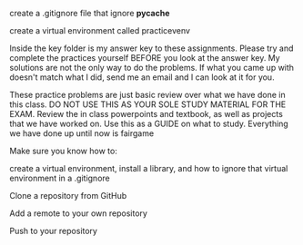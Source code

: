 create a .gitignore file that ignore __pycache__

create a virtual environment called practicevenv

Inside the key folder is my answer key to these assignments. Please try and complete the practices yourself BEFORE you look at the answer key. 
My solutions are not the only way to do the problems. If what you came up with doesn't match what I did, send me an email and I can look at it for you.

These practice problems are just basic review over what we have done in this class. DO NOT USE THIS AS YOUR SOLE STUDY MATERIAL FOR THE EXAM.
Review the in class powerpoints and textbook, as well as projects that we have worked on. Use this as a GUIDE on what to study. Everything we have done up until now is fairgame

Make sure you know how to:

create a virtual environment, install a library, and how to ignore that virtual environment in a .gitignore

Clone a repository from GitHub

Add a remote to your own repository

Push to your repository
